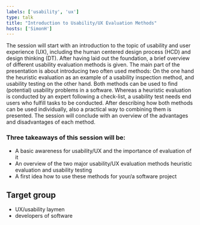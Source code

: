 ```yaml
---
labels: ['usability', 'ux']
type: talk
title: "Introduction to Usability/UX Evaluation Methods"
hosts: ['SimonH']
---
```


The session will start with an introduction to the topic of usability and user experience (UX),
including the human centered design process (HCD) and design thinking (DT). After having laid
out the foundation, a brief overview of different usability evaluation methods is given. The main
part of the presentation is about introducing two often used methods: On the one hand the heuristic
evaluation as an example of a usability inspection method, and usability testing on the other hand.
Both methods can be used to find (potential) usability problems in a software. Whereas a heuristic
evaluation is conducted by an expert following a check-list, a usability test needs end users who
fulfill tasks to be conducted. After describing how both methods can be used individually, also a
practical way to combining them is presented. The session will conclude with an overview of the
advantages and disadvantages of each method.

### Three takeaways of this session will be:

* A basic awareness for usability/UX and the importance of evaluation of it
* An overview of the two major usability/UX evaluation methods heuristic evaluation and
usability testing
* A first idea how to use these methods for your/a software project

## Target group

* UX/usability laymen
* developers of software
